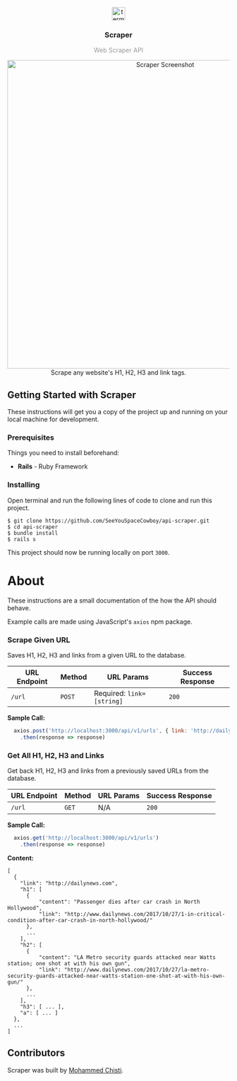 <p align="center">
  <img
    src="https://user-images.githubusercontent.com/7621982/32139395-10478d60-bc15-11e7-8608-3be6ccd96a1e.png"
    alt="terminal"
    width="30" />
</p>
<h3 align="center">
  Scraper
</h3>
<p align="center" style="color: #999;">Web Scraper API</p>

<p align="center">
  <img
    src="https://user-images.githubusercontent.com/7621982/32139413-fa7fcc94-bc15-11e7-93b1-0ad8648a8c4f.png"
    alt="Scraper Screenshot"
    width="700" />
    <br>
    Scrape any website's H1, H2, H3 and link tags.
</p>

## Getting Started with Scraper
These instructions will get you a copy of the project up and running on your local machine for development.

### Prerequisites
Things you need to install beforehand:
* **Rails** - Ruby Framework

### Installing
Open terminal and run the following lines of code to clone and run this project.

 ```shell
 $ git clone https://github.com/SeeYouSpaceCowboy/api-scraper.git
 $ cd api-scraper
 $ bundle install
 $ rails s
 ```
 This project should now be running locally on port `3000`.

# About
These instructions are a small documentation of the how the API should behave.

Example calls are made using JavaScript's `axios` npm package.

### Scrape Given URL

Saves H1, H2, H3 and links from a given URL to the database.

| URL Endpoint | Method | URL Params | Success Response |
| ----- | ----- | ----- | ----- |
| `/url` | `POST` | Required: `link=[string]` | `200` |

**Sample Call:**

  ```javascript
    axios.post('http://localhost:3000/api/v1/urls', { link: 'http://dailynews.com' })
      .then(response => response)
  ```

### Get All H1, H2, H3 and Links

  Get back H1, H2, H3 and links from a previously saved URLs from the database.

  | URL Endpoint | Method | URL Params | Success Response |
  | ----- | ----- | ----- | ----- |
  | `/url` | `GET` | N/A | `200` |

  **Sample Call:**

  ```javascript
    axios.get('http://localhost:3000/api/v1/urls')
      .then(response => response)
  ```

  **Content:**
  ```
  [
    {
      "link": "http://dailynews.com",
      "h1": [
        {
            "content": "Passenger dies after car crash in North Hollywood",
            "link": "http://www.dailynews.com/2017/10/27/1-in-critical-condition-after-car-crash-in-north-hollywood/"
        },
        ...
      ],
      "h2": [
        {
            "content": "LA Metro security guards attacked near Watts station; one shot at with his own gun",
            "link": "http://www.dailynews.com/2017/10/27/la-metro-security-guards-attacked-near-watts-station-one-shot-at-with-his-own-gun/"
        },
        ...
      ],
      "h3": [ ... ],
      "a": [ ... ]
    },
    ...
  ]
  ```
## Contributors
Scraper was built by [Mohammed Chisti](http://mohammedchisti.com).
